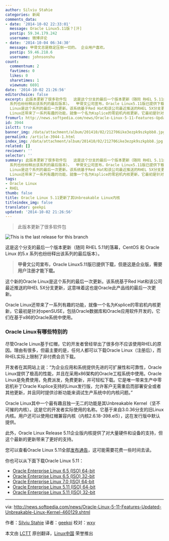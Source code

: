```yaml
---
author: Silviu Stahie
categories: 新闻
comments_data:
- date: '2014-10-02 22:33:01'
  message: Oracle Linux5.11版？[汗]
  postip: 59.34.179.242
  username: 微博评论
- date: '2014-10-04 06:34:30'
  message: 甲骨文总是稳定压倒一切的。 企业用户喜欢。
  postip: 59.46.218.6
  username: johnsonshu
count:
  commentnum: 2
  favtimes: 0
  likes: 0
  sharetimes: 1
  viewnum: 6691
date: '2014-10-02 21:26:56'
editorchoice: false
excerpt: 此版本更新了很多软件包   这是这个分支的最后一个版本更新（随同 RHEL 5.11的落幕，CentOS 和 Oracle Linux 的5.x
  系列也纷纷释出该系列的最后版本）。  甲骨文公司宣布，Oracle Linux5.11版已提供下载，但是这是企业版，需要用户注册才能下载。  这个新的Oracle
  Linux是这个系列的最后一次更新。该系统基于Red Hat和该公司最近推送的RHEL 5X分支更新，这意味着这也是Oracle此产品线的最后一次更新。 Oracle
  Linux还带来了一系列有趣的功能，就像一个名为Ksplice的零宕机内核更新，它最初是针对openSUSE，包括Oracle数据库和Oracle应用软
fromurl: http://news.softpedia.com/news/Oracle-Linux-5-11-Features-Updated-Unbreakable-Linux-Kernel-460129.shtml
id: 3944
islctt: true
banner_img: /data/attachment/album/201410/02/212706ike3ezpk9szkpbb8.jpg
permalink: /article-3944-1.html
index_img: /data/attachment/album/201410/02/212706ike3ezpk9szkpbb8.jpg.thumb.jpg
related: []
reviewer: ''
selector: ''
summary: 此版本更新了很多软件包   这是这个分支的最后一个版本更新（随同 RHEL 5.11的落幕，CentOS 和 Oracle Linux 的5.x
  系列也纷纷释出该系列的最后版本）。  甲骨文公司宣布，Oracle Linux5.11版已提供下载，但是这是企业版，需要用户注册才能下载。  这个新的Oracle
  Linux是这个系列的最后一次更新。该系统基于Red Hat和该公司最近推送的RHEL 5X分支更新，这意味着这也是Oracle此产品线的最后一次更新。 Oracle
  Linux还带来了一系列有趣的功能，就像一个名为Ksplice的零宕机内核更新，它最初是针对openSUSE，包括Oracle数据库和Oracle应用软
tags:
- Oracle Linux
- RHEL
thumb: false
title: Oracle Linux 5.11更新了其Unbreakable Linux内核
titleindex_img: false
translator: geekpi
updated: '2014-10-02 21:26:56'
---
```



> 
> 此版本更新了很多软件包
> 
> 
> 


![This is the last release for this branch](/data/attachment/album/201410/02/212706ike3ezpk9szkpbb8.jpg)


这是这个分支的最后一个版本更新（随同 RHEL 5.11的落幕，CentOS 和 Oracle Linux 的5.x 系列也纷纷释出该系列的最后版本）。



> 
> **甲骨文公司宣布，Oracle Linux5.11版已提供下载，但是这是企业版，需要用户注册才能下载。**
> 
> 
> 


这个新的Oracle Linux是这个系列的最后一次更新。该系统基于Red Hat和该公司最近推送的RHEL 5X分支更新，这意味着这也是Oracle此产品线的最后一次更新。


Oracle Linux还带来了一系列有趣的功能，就像一个名为Ksplice的零宕机内核更新，它最初是针对openSUSE，包括Oracle数据库和Oracle应用软件开发的，它们在基于x86的Oracle系统中使用。


### Oracle Linux有哪些特别的


尽管Oracle Linux基于红帽，它的开发者曾经举出了很多你不应该使用RHEL的原因。理由有很多，但最主要的是，任何人都可以下载Oracle Linux（注册后），而RHEL实际上限制了非付费会员下载。


开发者在其网站上说：“为企业应用和系统提供先进的可扩展性和可靠性，Oracle Linux提供了极高的性能，并且在采用x86架构的Oracle工程系统中使用。Oracle Linux是免费使用，免费派发，免费更新，并可轻松下载。它是唯一带来生产中零宕机补丁Oracle Ksplice支持的Linux发行版，允许客户无需重启而部署安全或者其他更新，并且同时提供诊断功能来调试生产系统中的内核问题。”


Oracle Linux其中一个最有趣且独一无二的功能是其Unbreakable Kernel（坚不可摧的内核）。这是它的开发者实际使用的名称。它基于来自3.0.36分支的旧Linux内核。用户还可以使用红帽兼容内核（内核2.6.18-398.el5），这在发行版中默认提供。


此外，Oracle Linux Release 5.11企业版内核提供了对大量硬件和设备的支持，但这个最新的更新带来了更好的支持。


您可以查看Oracle Linux 5.11全部[发布通告](https://oss.oracle.com/ol5/docs/RELEASE-NOTES-U11-en.html#Kernel_and_Driver_Updates)，这可能需要花费一些时间去读。


你也可以从下面下载Oracle Linux 5.11：


* [Oracle Enterprise Linux 6.5 (ISO) 64-bit](http://mirrors.dotsrc.org/oracle-linux/OL6/U5/i386/OracleLinux-R6-U5-Server-i386-dvd.iso)
* [Oracle Enterprise Linux 6.5 (ISO) 32-bit](http://mirrors.dotsrc.org/oracle-linux/OL6/U5/x86_64/OracleLinux-R6-U5-Server-x86_64-dvd.iso)
* [Oracle Enterprise Linux 7.0 (ISO) 64-bit](https://edelivery.oracle.com/linux/)
* [Oracle Enterprise Linux 5.11 (ISO) 64-bit](http://ftp5.gwdg.de/pub/linux/oracle/EL5/U11/x86_64/Enterprise-R5-U11-Server-x86_64-dvd.iso)
* [Oracle Enterprise Linux 5.11 (ISO) 32-bit](http://ftp5.gwdg.de/pub/linux/oracle/EL5/U11/i386/Enterprise-R5-U11-Server-i386-dvd.iso)




---


via: <http://news.softpedia.com/news/Oracle-Linux-5-11-Features-Updated-Unbreakable-Linux-Kernel-460129.shtml>


作者：[Silviu Stahie](http://news.softpedia.com/editors/browse/silviu-stahie) 译者：[geekpi](https://github.com/geekpi) 校对：[wxy](https://github.com/wxy)


本文由 [LCTT](https://github.com/LCTT/TranslateProject) 原创翻译，[Linux中国](http://linux.cn/) 荣誉推出